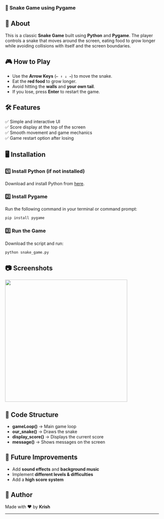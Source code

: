 

### 🐍 Snake Game using Pygame  


## 📌 About  
This is a classic **Snake Game** built using **Python** and **Pygame**. The player controls a snake that moves around the screen, eating food to grow longer while avoiding collisions with itself and the screen boundaries.  

## 🎮 How to Play   
- Use the **Arrow Keys** (`← ↑ ↓ →`) to move the snake.  
- Eat the **red food** to grow longer.  
- Avoid hitting the **walls** and **your own tail**.  
- If you lose, press **Enter** to restart the game.  

## 🛠 Features  
✅ Simple and interactive UI  
✅ Score display at the top of the screen  
✅ Smooth movement and game mechanics   
✅ Game restart option after losing  

## 🖥️ Installation  
### 1️⃣ Install Python (if not installed)  
Download and install Python from [here](https://www.python.org/downloads/).  

### 2️⃣ Install Pygame  
Run the following command in your terminal or command prompt:  
```sh
pip install pygame
```

### 3️⃣ Run the Game  
Download the script and run:  
```sh
python snake_game.py
```

## 📷 Screenshots  
<img src="https://upload.wikimedia.org/wikipedia/commons/e/e1/Nokia_Snake_original.svg" width="400">  

## 📜 Code Structure  
- **gameLoop()** → Main game loop  
- **our_snake()** → Draws the snake  
- **display_score()** → Displays the current score  
- **message()** → Shows messages on the screen  

## 🚀 Future Improvements  
- Add **sound effects** and **background music**  
- Implement **different levels & difficulties**  
- Add a **high score system**  

## 📌 Author  
Made with ❤️ by **Krish**  

---
